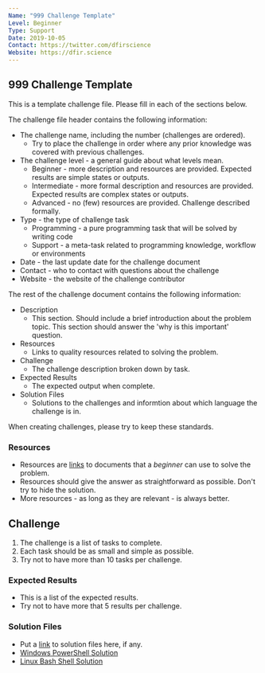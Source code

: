```yaml
---
Name: "999 Challenge Template"
Level: Beginner
Type: Support
Date: 2019-10-05
Contact: https://twitter.com/dfirscience
Website: https://dfir.science
---
```


## 999 Challenge Template
This is a template challenge file. Please fill in each of the sections below.

The challenge file header contains the following information:
* The challenge name, including the number (challenges are ordered).
  * Try to place the challenge in order where any prior knowledge was covered with previous challenges.
* The challenge level - a general guide about what levels mean.
  * Beginner - more description and resources are provided. Expected results are simple states or outputs.
  * Intermediate - more formal description and resources are provided. Expected results are complex states or outputs.
  * Advanced - no (few) resources are provided. Challenge described formally.
* Type - the type of challenge task
  * Programming - a pure programming task that will be solved by writing code
  * Support - a meta-task related to programming knowledge, workflow or environments
* Date - the last update date for the challenge document
* Contact - who to contact with questions about the challenge
* Website - the website of the challenge contributor

The rest of the challenge document contains the following information:
* Description
  * This section. Should include a brief introduction about the problem topic. This section should answer the 'why is this important' question.
* Resources
  * Links to quality resources related to solving the problem.
* Challenge
  * The challenge description broken down by task.
* Expected Results
  * The expected output when complete.
* Solution Files
  * Solutions to the challenges and informtion about which language the challenge is in.

When creating challenges, please try to keep these standards.

### Resources
* Resources are [links](#) to documents that a *beginner* can use to solve the problem.
* Resources should give the answer as straightforward as possible. Don't try to hide the solution.
* More resources - as long as they are relevant - is always better.

## Challenge
1. The challenge is a list of tasks to complete.
2. Each task should be as small and simple as possible.
3. Try not to have more than 10 tasks per challenge.

### Expected Results
* This is a list of the expected results.
* Try not to have more that 5 results per challenge.

### Solution Files
* Put a [link](#) to solution files here, if any.
* [Windows PowerShell Solution](#)
* [Linux Bash Shell Solution](#)